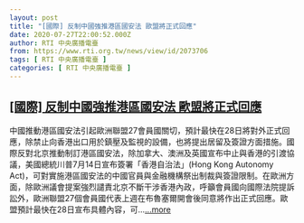 ```yaml
---
layout: post
title: "[國際] 反制中國強推港區國安法 歐盟將正式回應"
date: 2020-07-27T22:00:52.000Z
author: RTI 中央廣播電臺
from: https://www.rti.org.tw/news/view/id/2073706
tags: [ RTI 中央廣播電臺 ]
categories: [ RTI 中央廣播電臺 ]
---
```

<!--1595887252000-->
[[國際] 反制中國強推港區國安法 歐盟將正式回應](https://www.rti.org.tw/news/view/id/2073706)
------

<div>
中國推動港區國安法引起歐洲聯盟27會員國關切，預計最快在28日將對外正式回應，除禁止向香港出口用於鎮壓及監視的設備，也將提出居留及簽證方面措施。國際反對北京推動制訂港區國安法，除加拿大、澳洲及英國宣布中止與香港的引渡協議，美國總統川普7月14日宣布簽署「香港自治法」(Hong Kong Autonomy Act)，可對實施港區國安法的中國官員與金融機構祭出制裁與簽證限制。在歐洲方面，除歐洲議會提案強烈譴責北京不斷干涉香港內政，呼籲會員國向國際法院提訴訟外，歐洲聯盟27個會員國代表上週在布魯塞爾開會後同意將作出正式回應。歐盟預計最快在28日宣布具體內容，可...<a target="_blank" href="https://www.rti.org.tw/news/view/id/2073706">...more</a>
</div>
